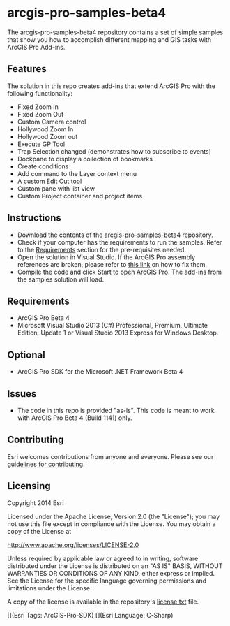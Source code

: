 # arcgis-pro-samples-beta4
The arcgis-pro-samples-beta4 repository contains a set of simple samples that show you how to accomplish different mapping and GIS tasks with ArcGIS Pro Add-ins. 


## Features
The solution in this repo creates add-ins that extend ArcGIS Pro with the following functionality:
* Fixed Zoom In
* Fixed Zoom Out
* Custom Camera control
* Hollywood Zoom In
* Hollywood Zoom out
* Execute GP Tool
* Trap Selection changed (demonstrates how to subscribe to events)
* Dockpane to display a collection of bookmarks
* Create conditions
* Add command to the Layer context menu
* A custom Edit Cut tool
* Custom pane with list view
* Custom Project container and project items


## Instructions
* Download the contents of the [arcgis-pro-samples-beta4](https://github.com/Esri/arcgis-pro-samples-beta4) repository.
* Check if your computer has the requirements to run the samples. Refer to the [Requirements](./README.md#requirements) section for the pre-requisites needed.
* Open the solution in Visual Studio. If the ArcGIS Pro assembly references are broken, please refer to [this link](https://github.com/Esri/arcgis-pro-samples-beta4/wiki/How-to-fix-the-broken-references-in-my-ArcGIS-Pro-Add-in-solution%3F) on how to fix them.
* Compile the code and click Start to open ArcGIS Pro. The add-ins from the samples solution will load. 

## Requirements
* ArcGIS Pro Beta 4
* Microsoft Visual Studio 2013 (C#) Professional, Premium, Ultimate Edition, Update 1 or Visual Studio 2013 Express for Windows Desktop.

## Optional
* ArcGIS Pro SDK for the Microsoft .NET Framework Beta 4

## Issues
* The code in this repo is provided "as-is". This code is meant to work with ArcGIS Pro Beta 4 (Build 1141) only.

## Contributing

Esri welcomes contributions from anyone and everyone. Please see our [guidelines for contributing](https://github.com/esri/contributing).

## Licensing
Copyright 2014 Esri

Licensed under the Apache License, Version 2.0 (the "License");
you may not use this file except in compliance with the License.
You may obtain a copy of the License at

   http://www.apache.org/licenses/LICENSE-2.0

Unless required by applicable law or agreed to in writing, software
distributed under the License is distributed on an "AS IS" BASIS,
WITHOUT WARRANTIES OR CONDITIONS OF ANY KIND, either express or implied.
See the License for the specific language governing permissions and
limitations under the License.

A copy of the license is available in the repository's [license.txt](./License.txt) file.

[](Esri Tags: ArcGIS-Pro-SDK)
[](Esri Language: C-Sharp)​
